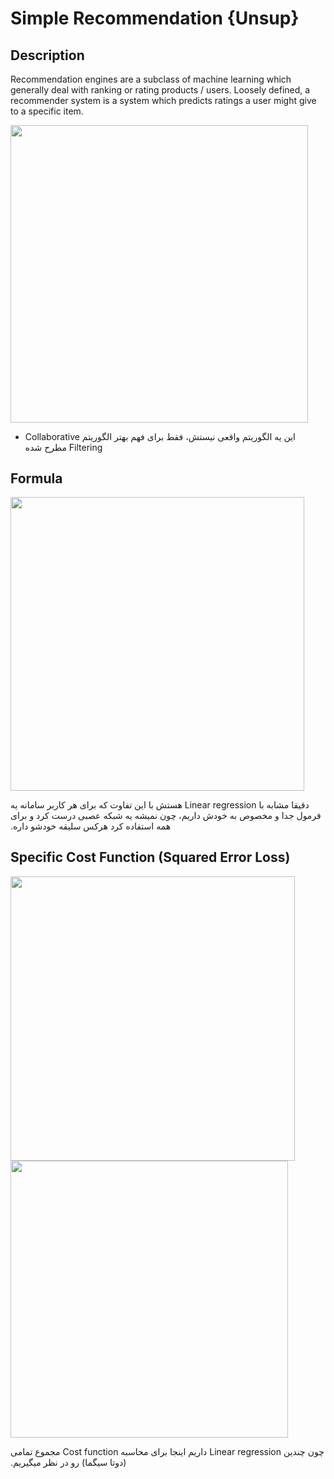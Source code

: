 # Simple Recommendation {Unsup}

## Description

Recommendation engines are a subclass of machine learning which generally deal with ranking or rating products / users. Loosely defined, a recommender system is a system which predicts ratings a user might give to a specific item.

<img src="image3.jpg" style="width:4.95313in" />

- <span dir="rtl">این یه الگوریتم واقعی نیستش، فقط برای فهم بهتر الگوریتم Collaborative Filtering مطرح شده</span>

## Formula

<img src="image2.jpg" style="width:4.89254in" />

<span dir="rtl">دقیقا مشابه با Linear regression هستش با این تفاوت که برای هر کاربر سامانه یه فرمول جدا و مخصوص به خودش داریم، چون نمیشه یه شبکه عصبی درست کرد و برای همه استفاده کرد هرکس سلیقه خودشو داره.</span>

## Specific Cost Function (Squared Error Loss)

<img src="image4.jpg" style="width:4.73846in" />

<img src="image1.jpg" style="width:4.62143in" />

<span dir="rtl">چون چندین Linear regression داریم اینجا برای محاسبه Cost function مجموع تمامی (دوتا سیگما) رو در نظر میگیریم.</span>
